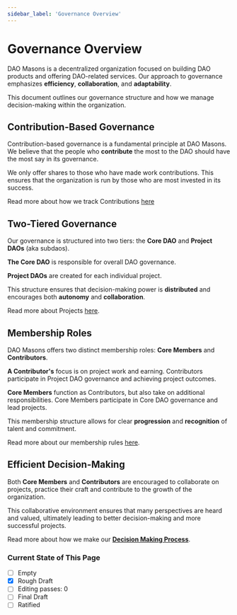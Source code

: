 ```yaml
---
sidebar_label: 'Governance Overview'
---
```


# Governance Overview

DAO Masons is a decentralized organization focused on building DAO products and offering DAO-related services. Our approach to governance emphasizes **efficiency**, **collaboration**, and **adaptability**.

This document outlines our governance structure and how we manage decision-making within the organization.

## Contribution-Based Governance

Contribution-based governance is a fundamental principle at DAO Masons. We believe that the people who **contribute** the most to the DAO should have the most say in its governance.

We only offer shares to those who have made work contributions. This ensures that the organization is run by those who are most invested in its success.

Read more about how we track Contributions [here](/Rituals/ritual-of-light)

## Two-Tiered Governance

Our governance is structured into two tiers: the **Core DAO** and **Project DAOs** (aka subdaos).

**The Core DAO** is responsible for overall DAO governance.

**Project DAOs** are created for each individual project.

This structure ensures that decision-making power is **distributed** and encourages both **autonomy** and **collaboration**.

Read more about Projects [here](/Rules/projects).

## Membership Roles

DAO Masons offers two distinct membership roles: **Core Members** and **Contributors**.

**A Contributor's** focus is on project work and earning. Contributors participate in Project DAO governance and achieving project outcomes.

**Core Members** function as Contributors, but also take on additional responsibilities. Core Members participate in Core DAO governance and lead projects.

This membership structure allows for clear **progression** and **recognition** of talent and commitment.

Read more about our membership rules [here](/Rules/membership-rules).

## Efficient Decision-Making

Both **Core Members** and **Contributors** are encouraged to collaborate on projects, practice their craft and contribute to the growth of the organization.

This collaborative environment ensures that many perspectives are heard and valued, ultimately leading to better decision-making and more successful projects.

Read more about how we make our **[Decision Making Process](/Rules/decision-making)**.

### Current State of This Page

- [ ] Empty
- [x] Rough Draft
- [ ] Editing passes: 0
- [ ] Final Draft
- [ ] Ratified

